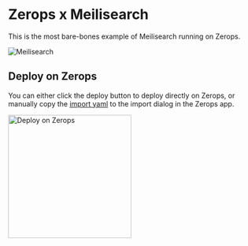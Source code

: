 # Zerops x Meilisearch
This is the most bare-bones example of Meilisearch running on Zerops.

![Meilisearch](https://github.com/zeropsio/recipe-shared-assets/blob/main/covers/cover-meilisearch.png)

## Deploy on Zerops
You can either click the deploy button to deploy directly on Zerops, or manually copy the [import yaml](https://github.com/zeropsio/recipe-meilisearch/blob/main/zerops-project-import.yml) to the import dialog in the Zerops app.

<a href="https://app.zerops.io/recipe/meilisearch">
    <img width="250" alt="Deploy on Zerops" src="https://github.com/zeropsio/recipe-shared-assets/blob/main/deploy-button/deploy-button.png">
</a>

<br/>
<br/>